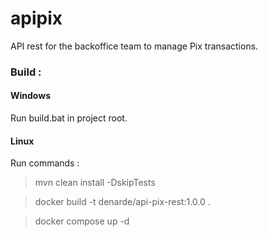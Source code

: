 # apipix
API rest for the backoffice team to manage Pix transactions.

### Build : 

#### Windows
Run build.bat in project root.

#### Linux 

Run commands :

>mvn clean install -DskipTests

>docker build -t denarde/api-pix-rest:1.0.0 .

>docker compose up -d





